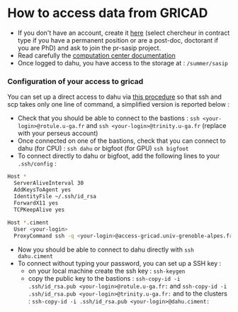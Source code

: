 # How to access data from GRICAD

 - If you don't have an account, create it [here](https://perseus.univ-grenoble-alpes.fr/create-account/portal) (select chercheur in contract type if you have a permanent position or are a post-doc, doctorant if you are PhD) and ask to join the pr-sasip project.
 - Read carefully the [computation center documentation](https://gricad-doc.univ-grenoble-alpes.fr/en/)
 - Once logged to dahu, you have access to the storage at : ```/summer/sasip```


### Configuration of your access to gricad

You can set up a direct access to dahu via [this procedure](https://gricad-doc.univ-grenoble-alpes.fr/en/hpc/connexion/#connecting-to-the-gateways-without-a-password) so that ssh and scp takes only one line of command, a simplified version is reported below :

  - Check that you should be able to connect to the bastions : ```ssh <your-login>@rotule.u-ga.fr``` and ```ssh <your-login>@trinity.u-ga.fr``` (replace <your-login> with your perseus account)
  - Once connected on one of the bastions, check that you can connect to dahu (for CPU) : ```ssh dahu``` or bigfoot (for GPU) ```ssh bigfoot```
  - To connect directly to dahu or bigfoot, add the following lines to your ```.ssh/config``` :

```bash
Host *
  ServerAliveInterval 30
  AddKeysToAgent yes
  IdentityFile ~/.ssh/id_rsa
  ForwardX11 yes
  TCPKeepAlive yes
 
Host *.ciment
  User <your-login>
  ProxyCommand ssh -q <your-login>@access-gricad.univ-grenoble-alpes.fr "nc -w 60 `basename %h .ciment` %p"
```

  - Now you should be able to connect to dahu directly with ```ssh dahu.ciment```
  - To connect without typing your password, you can set up a SSH key :
    - on your local machine create the ssh key : ```ssh-keygen```
    - copy the public key to the bastions : ```ssh-copy-id -i .ssh/id_rsa.pub <your-login>@rotule.u-ga.fr:``` and  ```ssh-copy-id -i .ssh/id_rsa.pub <your-login>@trinity.u-ga.fr:``` and to the clusters : ```ssh-copy-id -i .ssh/id_rsa.pub <your-login>@dahu.ciment:```



